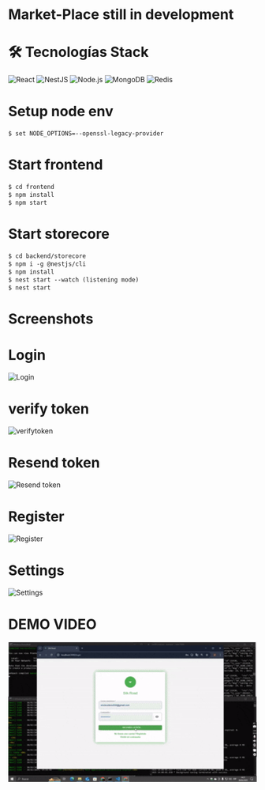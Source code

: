 # Market-Place still in development

# 🛠️ Tecnologías Stack

![React](https://img.shields.io/badge/React-20232A?style=for-the-badge&logo=react&logoColor=61DAFB)
![NestJS](https://img.shields.io/badge/NestJS-E0234E?style=for-the-badge&logo=nestjs&logoColor=white)
![Node.js](https://img.shields.io/badge/Node.js-43853D?style=for-the-badge&logo=node.js&logoColor=white)
![MongoDB](https://img.shields.io/badge/MongoDB-4EA94B?style=for-the-badge&logo=mongodb&logoColor=white)
![Redis](https://img.shields.io/badge/Redis-DC382D?style=for-the-badge&logo=redis&logoColor=white)




# Setup node env 
```
$ set NODE_OPTIONS=--openssl-legacy-provider
```

# Start frontend
```
$ cd frontend  
$ npm install  
$ npm start
```

# Start storecore
```
$ cd backend/storecore
$ npm i -g @nestjs/cli  
$ npm install  
$ nest start --watch (listening mode)  
$ nest start
```



# Screenshots
# Login
![Login](frontend/src/assets/screenshots/login.png)

# verify token
![verifytoken](frontend/src/assets/screenshots/verifytoken.png)

# Resend token
![Resend token](frontend/src/assets/screenshots/resentoken.png)

# Register
![Register](frontend/src/assets/screenshots/register.png)

# Settings
![Settings](frontend/src/assets/screenshots/settings.png)

# DEMO VIDEO
<img src="frontend/src/assets/screenshots/silk.gif" width="600" alt="Demo Video">

